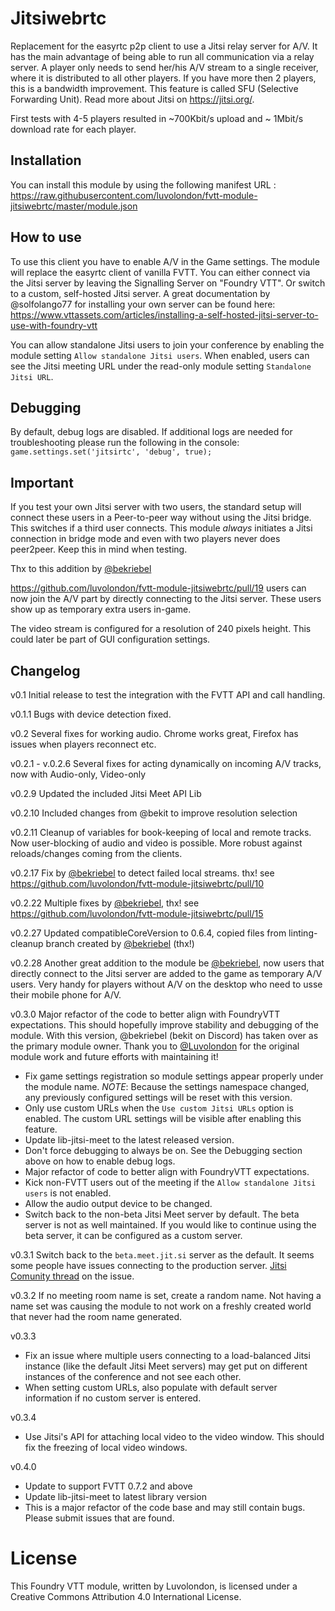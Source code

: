 # Jitsiwebrtc
Replacement for the easyrtc p2p client to use a Jitsi relay server for A/V. It has the main advantage of being able to run all communication via a relay server. A player only needs to send her/his A/V stream to a single receiver, where it is distributed to all other players. If you have more then 2 players, this is a bandwidth improvement. This feature is called SFU (Selective Forwarding Unit). Read more about Jitsi on https://jitsi.org/.

First tests with 4-5 players resulted in ~700Kbit/s upload and ~ 1Mbit/s download rate for each player.

## Installation
You can install this module by using the following manifest URL : https://raw.githubusercontent.com/luvolondon/fvtt-module-jitsiwebrtc/master/module.json

## How to use
To use this client you have to enable A/V in the Game settings. The module will replace the easyrtc client of vanilla FVTT.
You can either connect via the Jitsi server by leaving the Signalling Server on "Foundry VTT". Or switch to a custom, self-hosted Jitsi server. A great documentation by @solfolango77 for installing your own server can be found here: https://www.vttassets.com/articles/installing-a-self-hosted-jitsi-server-to-use-with-foundry-vtt

You can allow standalone Jitsi users to join your conference by enabling the module setting `Allow standalone Jitsi users`. When enabled, users can see the Jitsi meeting URL under the read-only module setting `Standalone Jitsi URL`.

## Debugging
By default, debug logs are disabled. If additional logs are needed for troubleshooting please run the following in the console: `game.settings.set('jitsirtc', 'debug', true);`

## Important
If you test your own Jitsi server with two users, the standard setup will connect these users in a Peer-to-peer way without using the Jitsi bridge. This switches if a third user connects. This module _always_ initiates a Jitsi connection in bridge mode and even with two players never does peer2peer. Keep this in mind when testing.

Thx to this addition by [@bekriebel](https://github.com/bekriebel)

https://github.com/luvolondon/fvtt-module-jitsiwebrtc/pull/19
users can now join the A/V part by directly connecting to the Jitsi server. These users show up as temporary extra users in-game.
	
The video stream is configured for a resolution of 240 pixels height. This could later be part of GUI configuration settings.

## Changelog

v0.1
Initial release to test the integration with the FVTT API and call handling. 

v0.1.1
Bugs with device detection fixed. 

v0.2
Several fixes for working audio. Chrome works great, Firefox has issues when players reconnect etc.

v0.2.1 - v.0.2.6 Several fixes for acting dynamically on incoming A/V tracks, now with Audio-only, Video-only

v0.2.9 
Updated the included Jitsi Meet API Lib

v0.2.10
Included changes from @bekit to improve resolution selection

v0.2.11
Cleanup of variables for book-keeping of local and remote tracks. Now user-blocking of audio and video is possible. More robust against reloads/changes coming from the clients.

v0.2.17
Fix by [@bekriebel](https://github.com/bekriebel) to detect failed local streams. thx!
see https://github.com/luvolondon/fvtt-module-jitsiwebrtc/pull/10

v0.2.22
Multiple fixes by [@bekriebel](https://github.com/bekriebel), thx!
see https://github.com/luvolondon/fvtt-module-jitsiwebrtc/pull/15

v0.2.27
Updated compatibleCoreVersion to 0.6.4, copied files from linting-cleanup branch created by [@bekriebel](https://github.com/bekriebel) (thx!)

v0.2.28 
Another great addition to the module be [@bekriebel](https://github.com/bekriebel), now users that directly connect to the Jitsi server are added to the game as temporary A/V users. Very handy for players without A/V on the desktop who need to usse their mobile phone for A/V.

v0.3.0
Major refactor of the code to better align with FoundryVTT expectations. This should hopefully improve stability and debugging of the module. With this version, @bekriebel (bekit on Discord) has taken over as the primary module owner. Thank you to [@Luvolondon](https://github.com/luvolondon) for the original module work and future efforts with maintaining it!
* Fix game settings registration so module settings appear properly under the module name. *NOTE*: Because the settings namespace changed, any previously configured settings will be reset with this version.
* Only use custom URLs when the `Use custom Jitsi URLs` option is enabled. The custom URL settings will be visible after enabling this feature.
* Update lib-jitsi-meet to the latest released version.
* Don't force debugging to always be on. See the Debugging section above on how to enable debug logs.
* Major refactor of code to better align with FoundryVTT expectations.
* Kick non-FVTT users out of the meeting if the `Allow standalone Jitsi users` is not enabled.
* Allow the audio output device to be changed.
* Switch back to the non-beta Jitsi Meet server by default. The beta server is not as well maintained. If you would like to continue using the beta server, it can be configured as a custom server.

v0.3.1
Switch back to the `beta.meet.jit.si` server as the default. It seems some people have issues connecting to the production server. [Jitsi Comunity thread](https://community.jitsi.org/t/connection-failed-using-lib-jitsi-meet/20774) on the issue.

v0.3.2
If no meeting room name is set, create a random name. Not having a name set was causing the module to not work on a freshly created world that never had the room name generated.

v0.3.3
* Fix an issue where multiple users connecting to a load-balanced Jitsi instance (like the default Jitsi Meet servers) may get put on different instances of the conference and not see each other.
* When setting custom URLs, also populate with default server information if no custom server is entered.

v0.3.4
* Use Jitsi's API for attaching local video to the video window. This should fix the freezing of local video windows.

v0.4.0
* Update to support FVTT 0.7.2 and above
* Update lib-jitsi-meet to latest library version
* This is a major refactor of the code base and may still contain bugs. Please submit issues that are found.

# License
This Foundry VTT module, written by Luvolondon, is licensed under a Creative Commons Attribution 4.0 International License.
